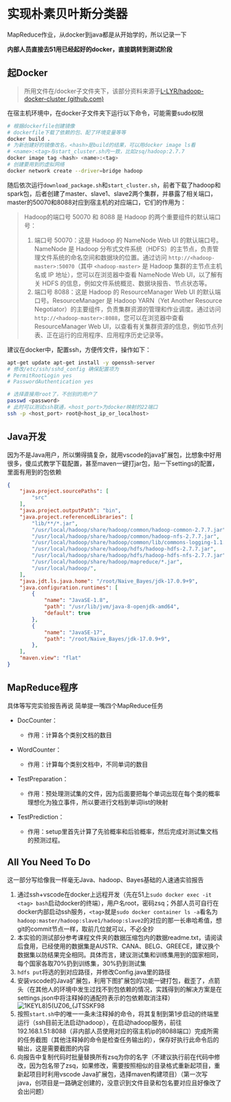 

# 实现朴素贝叶斯分类器

MapReduce作业，从docker到java都是从开始学的，所以记录一下

**内部人员直接去51用已经起好的docker，直接跳转到测试阶段**

## 起Docker

> 所用文件在/docker子文件夹下，该部分资料来源于[L-LYR/hadoop-docker-cluster (github.com)](https://github.com/L-LYR/hadoop-docker-cluster/tree/master)

在宿主机环境中，在docker子文件夹下运行以下命令，可能需要sudo权限

```bash
# 根据dockerfile创建镜像
# dockerfile下载了依赖的包、配了环境变量等等
docker build . 
# 为新创建好的镜像改名，<hash>是build的结果，可以用docker image ls看
# <name>:<tag>与start_cluster.sh内一致，比如zsq/hadoop:2.7.7
docker image tag <hash> <name>:<tag>
# 创建要用到的虚拟网络
docker network create --driver=bridge hadoop
```

随后依次运行`download_package.sh`和`start_cluster.sh`，前者下载了hadoop和spark包，后者创建了master、slave1、slave2两个集群，并暴露了相关端口，master的50070和8088对应到宿主机的对应端口，它们的作用为：

>  Hadoop的端口号 50070 和 8088 是 Hadoop 的两个重要组件的默认端口号：
>
> 1. 端口号 50070：这是 Hadoop 的 NameNode Web UI 的默认端口号。NameNode 是 Hadoop 分布式文件系统（HDFS）的主节点，负责管理文件系统的命名空间和数据块的位置。通过访问 `http://<hadoop-master>:50070`（其中 `<hadoop-master>` 是 Hadoop 集群的主节点主机名或 IP 地址），您可以在浏览器中查看 NameNode Web UI，以了解有关 HDFS 的信息，例如文件系统概览、数据块报告、节点状态等。
> 2. 端口号 8088：这是 Hadoop 的 ResourceManager Web UI 的默认端口号。ResourceManager 是 Hadoop YARN（Yet Another Resource Negotiator）的主要组件，负责集群资源的管理和作业调度。通过访问 `http://<hadoop-master>:8088`，您可以在浏览器中查看 ResourceManager Web UI，以查看有关集群资源的信息，例如节点列表、正在运行的应用程序、应用程序历史记录等。

建议在docker中，配置ssh，方便传文件，操作如下：

``` bash
apt-get update apt-get install -y openssh-server
# 修改/etc/ssh/sshd_config 确保配置项为
# PermitRootLogin yes
# PasswordAuthentication yes

# 选择直接用root了，不创别的用户了
passwd <password>
# 此时可以测试ssh联通，<host_port>为docker映射的22端口
ssh -p <host_port> root@<host_ip_or_localhost>
```

## Java开发

因为不是Java用户，所以懒得搞复杂，就用vscode的java扩展包，比想象中好用很多，傻瓜式教学下载配置，甚至maven一键打jar包，贴一下settings的配置，里面有用到的包依赖

``` json
{
    "java.project.sourcePaths": [
        "src"
    ],
    "java.project.outputPath": "bin",
    "java.project.referencedLibraries": [
        "lib/**/*.jar",
        "/usr/local/hadoop/share/hadoop/common/hadoop-common-2.7.7.jar",
        "/usr/local/hadoop/share/hadoop/common/hadoop-nfs-2.7.7.jar",
        "/usr/local/hadoop/share/hadoop/common/lib/commons-logging-1.1.3.jar",
        "/usr/local/hadoop/share/hadoop/hdfs/hadoop-hdfs-2.7.7.jar",
        "/usr/local/hadoop/share/hadoop/hdfs/hadoop-hdfs-nfs-2.7.7.jar",
        "/usr/local/hadoop/share/hadoop/mapreduce/*.jar",
        "/usr/local/hadoop/",
    ],
    "java.jdt.ls.java.home": "/root/Naive_Bayes/jdk-17.0.9+9",
    "java.configuration.runtimes": [
        {
            "name": "JavaSE-1.8",
            "path": "/usr/lib/jvm/java-8-openjdk-amd64",
            "default": true
        },
        {
            "name": "JavaSE-17",
            "path": "/root/Naive_Bayes/jdk-17.0.9+9",
        },
    ],
    "maven.view": "flat"
}
```

## MapReduce程序

具体等写完实验报告再说
简单提一嘴四个MapReduce任务

* DocCounter：
	* 作用：计算各个类别文档的数目
 
* WordCounter：
	* 作用：计算每个类别文档中，不同单词的数目
 
* TestPreparation：
	* 作用：预处理测试集的文件，因为后面要把每个单词出现在每个类的概率理想化为独立事件，所以要进行文档到单词list的映射
 
 * TestPrediction：
	* 作用：setup里首先计算了先验概率和后验概率，然后完成对测试集文档的预测过程。

## All You Need To Do
这一部分写给像我一样毫无Java、hadoop、Bayes基础的人速通实验报告

1. 通过ssh+vscode在docker上远程开发（先在51上`sudo docker exec -it <tag> bash`启动docker的终端），用户名root，密码zsq；外部人员可自行在docker内部启动ssh服务，`<tag>`就是`sudo docker container ls -a`看名为`hadoop:master/hadoop:slave1/hadoop:slave2`的对应的那一长串哈希值，想git的commit节点一样，取前几位就可以，不必全抄
2. 本实验的测试部分参考课程文件夹的数据压缩包内的数据readme.txt，请阅读后食用，已经使用的数据集是AUSTR、CANA、BELG、GREECE，建议换个数据集以防结果完全相同。具体而言，建议测试集和训练集用到的国家相同，每个国家各取70%扔到训练集，30%扔到测试集
3. `hdfs put`将选的到对应路径，并修改Config.java里的路径
4. 安装vscode的Java扩展包，利用下图扩展包的功能一键打包，截歪了，点箭头（在其他人的环境中发生过找不到包依赖的情况，实践得到的解决方案是在settings.json中将注释掉的通配符表示的包依赖取消注释）![1KEYL8)5(UZ06_{JTSSKF98](https://github.com/FauraSol/MR-NaiveBayes/assets/56348816/25a264bf-31b4-4e7c-ad46-05cc13a59c22)
5. 按照`start.sh`中的唯一一条未注释掉的命令，将其复制到第1步启动的终端里运行（ssh目前无法启动hadoop），在启动hadoop服务，前往192.168.1.51:8088（非内部人员使用对应的宿主机ip的8088端口）完成所需的任务截图（其他注释掉的命令是检查任务输出的），保存好执行此命令后的输出，这是需要截图的内容
6. 向报告中复制代码时批量替换所有zsq为你的名字（不建议执行前在代码中修改，因为包名带了zsq，如果修改，需要按照相似的目录格式重新起项目，重新起项目时利用vscode Java扩展包，选择maven构建项目）（第一次写java，创项目是一路确定创建的，没意识到文件目录和包名要对应且好像改了会出问题）

